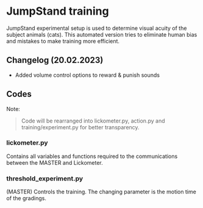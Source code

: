 # JumpStand training

JumpStand experimental setup is used to determine visual acuity of the subject animals (cats). This automated version 
tries to eliminate human bias and mistakes to make training more efficient.

## Changelog (20.02.2023)
- Added volume control options to reward & punish sounds

## Codes
Note:
> Code will be rearranged into lickometer.py, action.py and training/experiment.py for better transparency.

### lickometer.py
Contains all variables and functions required to the communications between the MASTER and Lickometer.

### threshold_experiment.py
(MASTER) Controls the training. The changing parameter is the motion time of the gradings.